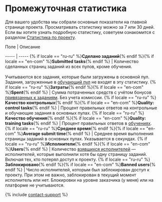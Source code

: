 # Промежуточная статистика

Для вашего удобства мы собрали основные показатели на главной странице проекта. Просматривать статистику можно за 7 или 30 дней. Если вы хотите узнать подробную статистику, советуем ознакомится с разделом [Статистика по проекту](project-statistic.md).


Поле
 |
Описание

----- | -----
{% if locale == "ru-ru" %}**Сделано заданий**{% endif %}{% if locale == "en-com" %}**Submitted tasks**{% endif %} | Количество сделанных страниц заданий из всех пулов, кроме обучения.<br/><br/>Учитываются все задания, которые были загружены в основной пул. Задания, загруженные в [обучающий пул](train.md) не входят в эту статистику.
{% if locale == "ru-ru" %}**Затраты**{% endif %}{% if locale == "en-com" %}**Spent**{% endif %} | Сумма потраченных средств с учётом бонусов [привязанных к заданиям](bonus.md#bonus-task). Без учета комиссии.
{% if locale == "ru-ru" %}**Качество контрольных**{% endif %}{% if locale == "en-com" %}**Quality: control tasks**{% endif %} | Процент правильных ответов на контрольные и обучающие задания в основных пулах.
{% if locale == "ru-ru" %}**Качество обучения**{% endif %}{% if locale == "en-com" %}**Quality: training tasks**{% endif %} | Процент правильных ответов в [обучениях](train.md).
{% if locale == "ru-ru" %}**Среднее время**{% endif %}{% if locale == "en-com" %}**Average submit time**{% endif %} | Среднее время выполнения страницы заданий в основных пулах. Указывается в секундах.
{% if locale == "ru-ru" %}**Исполнители**{% endif %}{% if locale == "en-com" %}**Users**{% endif %} | Количество [взявшихся исполнителей](project-statistic.md#submitted-in-pool) — исполнителей, которые выполнили хотя бы одну страницу заданий. Включая тех, кто потерял доступ к проекту.
{% if locale == "ru-ru" %}**Заблокировано**{% endif %}{% if locale == "en-com" %}**Banned users**{% endif %} | Число исполнителей, которым был заблокирован доступ к проекту. При этом не важно, заблокирован в текущий момент исполнитель или нет. Блокировки на уровне заказчика (у меня) или на платформе не учитываются.


{% include [contact-support](../_includes/contact-support-help.md) %}